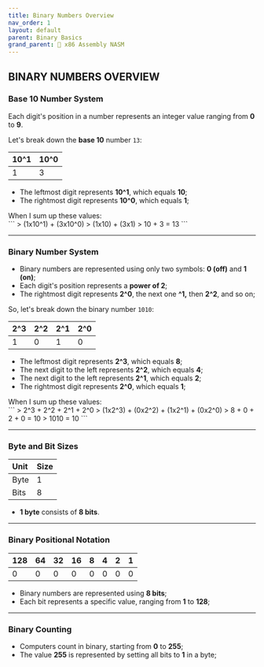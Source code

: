 ```yaml
---
title: Binary Numbers Overview
nav_order: 1
layout: default
parent: Binary Basics
grand_parent: 🔲 x86 Assembly NASM
---
```


## **BINARY NUMBERS OVERVIEW**

### **Base 10 Number System**

Each digit's position in a number represents an integer value ranging from **0** to **9**.

Let's break down the **base 10** number `13`:

| 10^1 | 10^0 |
|:-----|:-----|
|  1   |  3   |

- The leftmost digit represents **10^1**, which equals **10**;
- The rightmost digit represents **10^0**, which equals **1**;

<div class="code-example" markdown="1">
When I sum up these values:
</div>
```
> (1x10^1) + (3x10^0)
> (1x10) + (3x1)
> 10 + 3 = 13
```

----

### **Binary Number System**

- Binary numbers are represented using only two symbols: **0 (off)** and **1 (on)**;
- Each digit's position represents a **power of 2**;
- The rightmost digit represents **2^0**, the next one **^1,** then **2^2**, and so on;

So, let's break down the binary number `1010`:

| 2^3 | 2^2 | 2^1 | 2^0 |
|:----|:----|:----|:----|
|  1  |  0  |  1  |  0  |

- The leftmost digit represents **2^3**, which equals **8**;
- The next digit to the left represents **2^2**, which equals **4**;
- The next digit to the left represents **2^1**, which equals **2**;
- The rightmost digit represents **2^0**, which equals **1**;

<div class="code-example" markdown="1">
When I sum up these values:
</div>
```
> 2^3 + 2^2 + 2^1 + 2^0
> (1x2^3) + (0x2^2) + (1x2^1) + (0x2^0)
> 8 + 0 + 2 + 0 = 10
> 1010 = 10
```

----

### **Byte and Bit Sizes**

| Unit | Size |
|:-----|:-----|
| Byte | 1 |
| Bits | 8 |

- **1 byte** consists of **8 bits**.

----

### **Binary Positional Notation**

| 128 | 64 | 32 | 16 | 8 | 4 | 2 | 1 |
|:----|:---|:---|:---|:-:|:-:|:-:|:-:| 
|  0  |  0 |  0 |  0 | 0 | 0 | 0 | 0 |

- Binary numbers are represented using **8 bits**;
- Each bit represents a specific value, ranging from **1** to **128**;

----

### **Binary Counting**

- Computers count in binary, starting from **0** to **255**;
- The value **255** is represented by setting all bits to **1** in a byte;